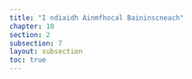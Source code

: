 ```yaml
---
title: "I ndiaidh Ainmfhocal Baininscneach"
chapter: 10
section: 2
subsection: 7
layout: subsection
toc: true
---
```

